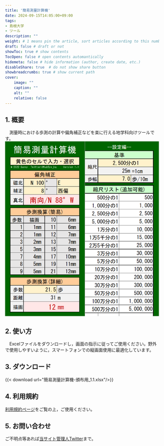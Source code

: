 ```yaml
---
title: '簡易測量計算機'
date: 2024-09-15T14:05:00+09:00
tags:
- 島根大学
- ツール
description: ""
weight: # 1 means pin the article, sort articles according to this number
draft: false # draft or not
showToc: true # show contents
TocOpen: false # open contents automantically
hidemeta: false # hide information (author, create date, etc.)
disableShare: true	# do not show share button
showbreadcrumbs: true # show current path
cover:
    image: ""
    caption: ""
    alt: ""
    relative: false
---
```


## 1. 概要
　測量時における歩測の計算や偏角補正などを楽に行える地学科向けツールです。
![](01.png)

## 2. 使い方
　Excelファイルをダウンロードし，画面の指示に従ってご使用ください。野外で使用しやすいように，スマートフォンでの縦画面使用に最適化しています。

## 3. ダウンロード
{{< download url="簡易測量計算機-頒布用_1.1.xlsx"/>}}  

## 4. 利用規約
[利用規約ページ](../24091302/)をご覧の上，ご使用ください。

## 5. お問い合わせ
ご不明点等あれば[当サイト管理人Twitter](https://x.com/s_kaziko)まで。
